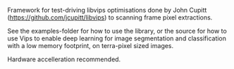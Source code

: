Framework for test-driving libvips optimisations done by John Cupitt (https://github.com/jcupitt/libvips) to scanning frame pixel extractions.

See the examples-folder for how to use the library, or the source for how to use Vips to enable deep learning for image segmentation and classification with a low memory footprint, on terra-pixel sized images.

Hardware accelleration recommended.
